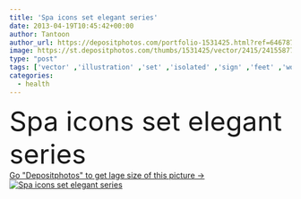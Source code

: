 ```yaml
---
title: 'Spa icons set elegant series'
date: 2013-04-19T10:45:42+00:00
author: Tantoon
author_url: https://depositphotos.com/portfolio-1531425.html?ref=64678756
image: https://st.depositphotos.com/thumbs/1531425/vector/2415/24155877/api_thumb_450.jpg?forcejpeg=true
type: "post"
tags: ['vector' ,'illustration' ,'set' ,'isolated' ,'sign' ,'feet' ,'women' ,'beauty' ,'relaxation' ,'serene' ,'drop' ,'herbal' ,'leaf' ,'water' ,'hair' ,'oil' ,'health' ,'healthy' ,'natural' ,'healthcare' ,'care' ,'towel' ,'black' ,'bucket' ,'skin' ,'icon' ,'candle' ,'manicure' ,'pure' ,'fingers' ,'body' ,'hygiene' ,'lotion' ,'purity' ,'spa' ,'therapy' ,'collection' ,'foot' ,'nail' ,'alternative' ,'icons' ,'being' ,'mask' ,'sauna' ,'well' ,'massage' ,'stones' ,'bamboo' ,'therapist' ,'and' ]
categories: 
  - health
---
```

<div aling="center">
            <font size="60"> Spa icons set elegant series</font>   
</div>
<div>
    <a href='https://st.depositphotos.com/thumbs/1531425/vector/2415/24155877/api_thumb_450.jpg?forcejpeg=true?ref=64678756' target=_blank > Go "Depositphotos" to get lage size of this picture ->
        <img href='https://st.depositphotos.com/thumbs/1531425/vector/2415/24155877/api_thumb_450.jpg?forcejpeg=true?ref=64678756' src='https://st.depositphotos.com/1531425/2415/v/950/depositphotos_24155877-stock-illustration-spa-icons-set-elegant-series.jpg?forcejpeg=true' alt='Spa icons set elegant series' >
    </a>
</div>
